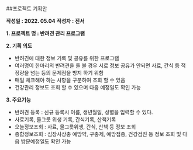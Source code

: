 ##프로젝트 기획안

**작성일 : 2022. 05.04**
**작성자 : 진서**

**1. 프로젝트 명 : 반려견 관리 프로그램**

**2. 기획 의도** 

- 반려견에 대한 정보 기록 및 공유를 위한 프로그램
- 여러명이 한마리의 반려견을 돌 볼 경우 서로 정보 공유가 안되면 사료, 간식 등 적정량을 넘는 등의 문제점을 방지 하기 위함
- 매일 체크해야 하는 사항을 구분하여  조회 할 수 있음
- 건강관리 정보도 조회 할 수 있으며 다음 예정일도 확인 가능

**3. 주요기능**

- 반려견 등록 : 신규 등록시 이름, 생년월일, 성별을 입력할 수 있다.
- 사료기록, 물그릇 위생 기록, 간식기록, 산책기록
- 오늘정보조회 : 사료, 물그릇위생, 간식, 산책 등 정보 조회
- 종합정보조회 : 심장사상충 예방약, 구충제, 예방접종, 건강검진 등 정보 조회 및 다음 방문예정일도 확인 가능

